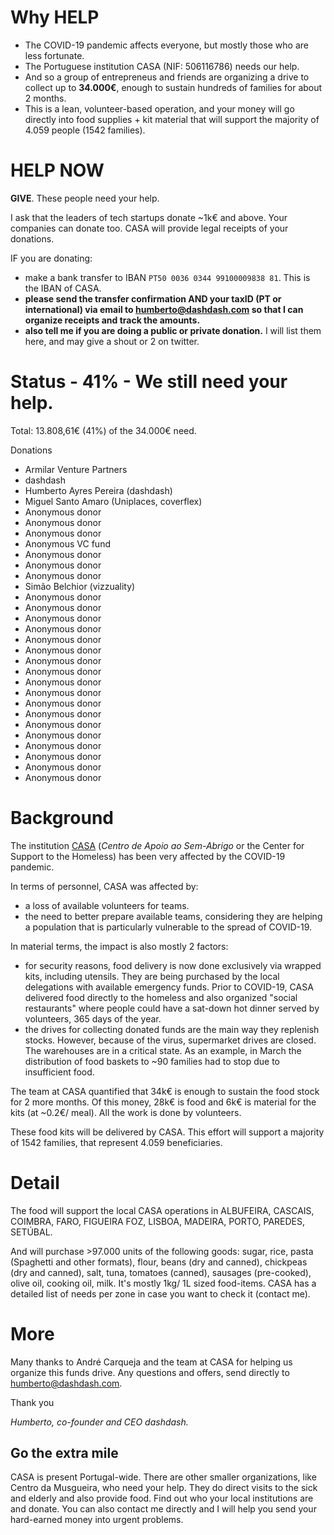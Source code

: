# Why HELP

* The COVID-19 pandemic affects everyone, but mostly those who are less fortunate. 
* The Portuguese institution CASA (NIF: 506116786) needs our help.
* And so a group of entrepreneus and friends are organizing a drive to collect up to **34.000€**, enough to sustain hundreds of families for about 2 months. 
* This is a lean, volunteer-based operation, and your money will go directly into food supplies + kit material that will support the majority of 4.059 people (1542 families).

# HELP NOW

**GIVE**. These people need your help.

I ask that the leaders of tech startups donate ~1k€ and above. Your companies can donate too.
CASA will provide legal receipts of your donations.

IF you are donating:
- make a bank transfer to IBAN `PT50 0036 0344 99100009838 81`. This is the IBAN of CASA.
- **please send the transfer confirmation AND your taxID (PT or international) via email to humberto@dashdash.com so that I can organize receipts and track the amounts.**
- **also tell me if you are doing a public or private donation.** I will list them here, and may give a shout or 2 on twitter.

# Status - 41% - We still need your help.

Total: 13.808,61€ (41%) of the 34.000€ need.

Donations
- Armilar Venture Partners
- dashdash
- Humberto Ayres Pereira (dashdash)
- Miguel Santo Amaro (Uniplaces, coverflex)
- Anonymous donor
- Anonymous donor
- Anonymous donor
- Anonymous VC fund
- Anonymous donor
- Anonymous donor
- Anonymous donor
- Simão Belchior (vizzuality)
- Anonymous donor
- Anonymous donor
- Anonymous donor
- Anonymous donor
- Anonymous donor
- Anonymous donor
- Anonymous donor
- Anonymous donor
- Anonymous donor
- Anonymous donor
- Anonymous donor
- Anonymous donor
- Anonymous donor
- Anonymous donor
- Anonymous donor
- Anonymous donor
- Anonymous donor
- Anonymous donor

# Background

The institution [CASA](https://casa-apoioaosemabrigo.org) (_Centro de Apoio ao Sem-Abrigo_ or the Center for Support to the Homeless) has been very affected by the COVID-19 pandemic. 

In terms of personnel, CASA was affected by:
- a loss of available volunteers for teams.
- the need to better prepare available teams, considering they are helping a population that is particularly vulnerable to the spread of COVID-19.

In material terms, the impact is also mostly 2 factors:
- for security reasons, food delivery is now done exclusively via wrapped kits, including utensils. They are being purchased by the local delegations with available emergency funds. Prior to COVID-19, CASA delivered food directly to the homeless and also organized "social restaurants" where people could have a sat-down hot dinner served by volunteers, 365 days of the year.
- the drives for collecting donated funds are the main way they replenish stocks. However, because of the virus, supermarket drives are closed. The warehouses are in a critical state. As an example, in March the distribution of food baskets to ~90 families had to stop due to insufficient food.

The team at CASA quantified that 34k€ is enough to sustain the food stock for 2 more months. Of this money, 28k€ is food and 6k€ is material for the kits (at ~0.2€/ meal). All the work is done by volunteers. 

These food kits will be delivered by CASA. This effort will support a majority of 1542 families, that represent 4.059 beneficiaries. 

# Detail 

The food will support the local CASA operations in ALBUFEIRA, CASCAIS, COIMBRA, FARO, FIGUEIRA FOZ, LISBOA, MADEIRA, PORTO, PAREDES, SETÚBAL.

And will purchase >97.000 units of the following goods: sugar, rice, pasta (Spaghetti and other formats), flour, beans (dry and canned), chickpeas (dry and canned), salt, tuna, tomatoes (canned), sausages (pre-cooked), olive oil, cooking oil, milk. It's mostly 1kg/ 1L sized food-items. CASA has a detailed list of needs per zone in case you want to check it (contact me). 

# More

Many thanks to André Carqueja and the team at CASA for helping us organize this funds drive. 
Any questions and offers, send directly to humberto@dashdash.com. 

Thank you 

_Humberto, co-founder and CEO dashdash._

## Go the extra mile

CASA is present Portugal-wide. There are other smaller organizations, like Centro da Musgueira, who need your help. They do direct visits to the sick and elderly and also provide food. Find out who your local institutions are and donate. You can also contact me directly and I will help you send your hard-earned money into urgent problems.
